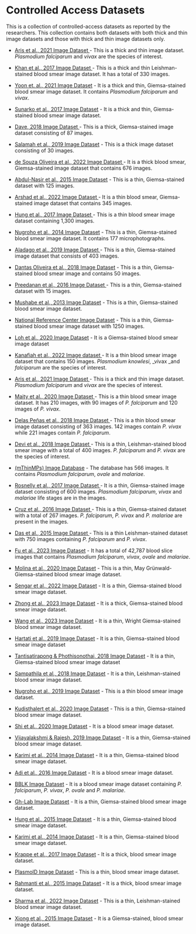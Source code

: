 # Controlled Access Datasets
This is a collection of controlled-access datasets as reported by the researchers. This collection contains both datasets with both thick and thin image datasets and those with thick and thin image datasets only.


+ [Aris et al., 2021 Image Dataset ](https://itunuisewon.github.io/Malaria_Blood_Film_Film/All_Datasets/Aris_et_al.,_2021_Dataset.html) - This is a thick and thin image dataset. _Plasmodium falciparum_ and _vivax_ are the species of interest. 

+ [Khan et al., 2017 Image Dataset ](https://itunuisewon.github.io/Malaria_Blood_Smear_Film/All_Datasets/Khan_et_al.,_2017_Dataset.html) - This is a thick and thin Leishman-stained blood smear image dataset. It has a total of 330 images.

+ [Yoon et. al., 2021 Image Dataset](https://itunuisewon.github.io/Malaria_Blood_Smear_Film/All_Datasets/Yoon_et_al.,_2021_Dataset.html) - It is a thick and thin, Giemsa-stained blood smear image dataset. It contains _Plasmodium falciparum_ and _vivax_.

+ [Sunarko et al., 2017 Image Dataset](https://itunuisewon.github.io/Malaria_Blood_Smear_Film/All_Datasets/Sunarko_et_al.,_2017_Dataset.html) -  It is a thick and thin, Giemsa-stained blood smear image dataset.

+ [Dave, 2018 Image Dataset ](https://itunuisewon.github.io/Malaria_Blood_Smear_Film/All_Datasets/Dave_2018_Dataset.html) - This is a thick, Giemsa-stained image dataset consisting of 87 images.
  
+ [Salamah et al., 2019 Image Dataset](https://itunuisewon.github.io/Malaria_Blood_Smear_Film/All_Datasets/Salamah_et_al.,_2019_Dataset.html) - This is a thick image dataset consisting of 30 images.
  
+ [de Souza Oliveira et al., 2022 Image Dataset ](https://itunuisewon.github.io/Malaria_Blood_Smear_Film/All_Datasets/de_Souza_Oliveira_et_al.,_2022_Dataset.html) - It is a thick blood smear, Giemsa-stained image dataset that contains 676 images.

+ [Abdul-Nasir et al., 2015 Image Dataset](https://itunuisewon.github.io/Malaria_Blood_Smear_Film/All_Datasets/Abdul-Nasir_et_al.,_2015_Dataset.html) - This is a thin, Giemsa-stained dataset with 125 images.

+ [Arshad et al., 2022 Image Dataset ](https://itunuisewon.github.io/Malaria_Blood_Smear_Film/All_Datasets/Arshad_et_al.,_2022_Dataset.html) - It is a thin blood smear, Giemsa-stained image dataset that contains 345 images.
  
+ [Hung et al., 2017 Image Dataset ](https://itunuisewon.github.io/Malaria_Blood_Smear_Film/All_Datasets/Hung_et_al.,_2017_Dataset.html) - This is a thin blood smear image dataset containing 1,300 images.

+ [Nugroho et al., 2014 Image Dataset](https://itunuisewon.github.io/Malaria_Blood_Smear_Film/All_Datasets/Nugroho_et_al.,_2014_Dataset.html) - This is a thin, Giemsa-stained blood smear image dataset. It contains 177 microphotographs.
  
+ [Aladago et al., 2019 Image Dataset ](https://itunuisewon.github.io/Malaria_Blood_Smear_Film/All_Datasets/Aladago_et_al.,_2019.html) - This is a thin, Giemsa-stained image dataset that consists of 403 images.
  
+ [Dantas Oliveira et al., 2018 Image Dataset](https://itunuisewon.github.io/Malaria_Blood_Smear_Film/All_Datasets/Dantas_Oliveira_et_al.,_2018_Dataset.html) - This is a thin, Giemsa-stained blood smear image and contains 50 images.
  
+ [Preedanan et al., 2016 Image Dataset ](https://itunuisewon.github.io/Malaria_Blood_Smear_Film/All_Datasets/Preedanan_et_al.,_2016_Dataset.html) - This is a thin, Giemsa-stained dataset with 15 images.
  
+ [Mushabe et al., 2013 Image Dataset](https://itunuisewon.github.io/Malaria_Blood_Smear_Film/All_Datasets/Mushabe_et_al.,_2013_Dataset.html) - This is a thin, Giemsa-stained blood smear image dataset.
  
+ [National Reference Center Image Dataset](https://itunuisewon.github.io/Malaria_Blood_Smear_Film/All_Datasets/NRC_Dataset.html) - This is a thin, Giemsa-stained blood smear image dataset with 1250 images.
  
+ [Loh et al., 2020 Image Dataset](https://itunuisewon.github.io/Malaria_Blood_Smear_Film/All_Datasets/Loh_et_al.,_2020_Dataset.html) - It is a Giemsa-stained blood smear image dataset

+ [Kanafiah et al., 2022 Image dataset ](https://itunuisewon.github.io/Malaria_Blood_Smear_Film/All_Datasets/Kanafiah_et_al.,_2022_Dataset.html) - It is a thin blood smear image dataset that contains 150 images. _Plasmodium knowlesi_, _vivax _and _falciparum_ are the species of interest.

+ [Aris et al., 2021 Image Dataset ](https://itunuisewon.github.io/Malaria_Blood_Smear_Film/All_Datasets/Aris_et_al.,_2021_Dataset.html) - This is a thick and thin image dataset. _Plasmodium falciparum_ and _vivax_ are the species of interest. 

+ [Maity et al., 2020 Image Dataset ](https://itunuisewon.github.io/Malaria_Blood_Smear_Film/All_Datasets/Maity_et_al.,_2020_Dataset.html) - This is a thin blood smear image dataset. It has 210 images, with 90 images of _P. falciparum_ and 120 images of _P. vivax_.

+ [Delas Peñas et al., 2018 Image Dataset ](https://itunuisewon.github.io/Malaria_Blood_Smear_Film/All_Datasets/Delas_Pe%C3%B1as_et_al.,_2018_Dataset.html) - This is a thin blood smear image dataset consisting of 363 images. 142 images contain _P. vivax_ while 221 images contain _P. falciparum_.

+ [Devi et al., 2018 Image Dataset ](https://itunuisewon.github.io/Malaria_Blood_Smear_Film/All_Datasets/Devi_et_al.,_2018_Dataset.html) - This is a thin, Leishman-stained blood smear image with a total of 400 images. _P. falciparum_ and _P. vivax_ are the species of interest.

+ [(mThinMPs) Image Database](https://itunuisewon.github.io/Malaria_Blood_Smear_Film/All_Datasets/mThinMPs_Database.html) - The database has 566 images. It contains _Plasmodium falciparum_, _ovale_ and _malariae_.

+ [Rosnelly et al., 2017 Image Dataset ](https://itunuisewon.github.io/Malaria_Blood_Smear_Film/All_Datasets/Rosnelly_et_al.,_2017_Dataset.html) - It is a thin, Giemsa-stained image dataset consisting of 600 images. _Plasmodium falciparum_, _vivax_ and _malariae_ life stages are in the images.

+ [Cruz et al., 2016 Image Dataset ](https://itunuisewon.github.io/Malaria_Blood_Smear_Film/All_Datasets/Cruz_et_al.,_2016_Dataset.html) - This is a thin, Giemsa-stained dataset with a total of 267 images. _P. falciparum_, _P. vivax_ and _P. malariae_ are present in the images.

+ [Das et al., 2015 Image Dataset ](https://itunuisewon.github.io/Malaria_Blood_Smear_Film/All_Datasets/Das_et_al.,_2015_Dataset.html) - This is a thin Leishman-stained dataset with 750 images containing _P. falciparum_ and _P. vivax_.

+ [Fu et al., 2023 Image Dataset](https://itunuisewon.github.io/Malaria_Blood_Smear_Film/All_Datasets/Fu_et_al.,_2023_Dataset.html) - It has a total of 42,787 blood slice images that contains _Plasmodium falciparum_, _vivax_, _ovale_ and _malariae_.

+ [Molina et al., 2020 Image Dataset](https://itunuisewon.github.io/Malaria_Blood_Smear_Film/All_Datasets/Molina_et_al.,_2020_Dataset.html) - This is a thin, May Grünwald-Giemsa-stained blood smear image dataset.

+ [Sengar et al., 2022 Image Dataset](https://itunuisewon.github.io/Malaria_Blood_Smear_Film/All_Datasets/Sengar_et_al.,_2022_Dataset.html) - It is a thin, Giemsa-stained blood smear image dataset.
  
+ [Zhong et al., 2023 Image Dataset](https://itunuisewon.github.io/Malaria_Blood_Film_Film/All_Datasets/Zhong_et_al.,_2023_Dataset.html) - It is a thick, Giemsa-stained blood smear image dataset.

+ [Wang et al., 2023 Image Dataset](https://itunuisewon.github.io/Malaria_Blood_Film_Film/All_Datasets/Wang_et_al.,_2023_Dataset.html) - It is a thin, Wright Giemsa-stained blood smear image dataset.

+ [Hartati et al., 2019 Image Dataset](https://itunuisewon.github.io/Malaria_Blood_Film_Film/All_Datasets/Hartati_et_al.,_2019_Dataset.html) - It is a thin, Giemsa-stained blood smear image dataset

+ [Tantisatirapong & Phothisonothai, 2018 Image Dataset](https://itunuisewon.github.io/Malaria_Blood_Film_Film/All_Datasets/Tantisatirapong_&_Phothisonothai_2018_Dataset.html) - It is a thin, Giemsa-stained blood smear image dataset

+ [Sampathila et al., 2018 Image Dataset](https://itunuisewon.github.io/Malaria_Blood_Film_Film/All_Datasets/Sampathila_et_al.,_2018_Dataset.html) - It is a thin, Leishman-stained blood smear image dataset.

+ [Nugroho et al., 2019 Image Dataset](https://itunuisewon.github.io/Malaria_Blood_Film_Film/All_Datasets/Nugroho_et_al.,_2019_Dataset.html) - This is a thin blood smear image dataset.

+ [Kudisthalert et al., 2020 Image Dataset](https://itunuisewon.github.io/Malaria_Blood_Film_Film/All_Datasets/Kudisthalert_et_al.,_2020_Dataset.html) - This is a thin, Giemsa-stained blood smear image dataset.

+ [Shi et al., 2020 Image Dataset](https://itunuisewon.github.io/Malaria_Blood_Film_Film/All_Datasets/Shi_et_al.,_2020_Dataset.html) - It is a blood smear image dataset.

+ [Vijayalakshmi & Rajesh, 2019 Image Dataset](https://itunuisewon.github.io/Malaria_Blood_Film_Film/All_Datasets/Vijayalakshmi_&_Rajesh_2019_Dataset.html) - It is a thin, Giemsa-stained blood smear image dataset.

+ [Karimi et al., 2014 Image Dataset](https://itunuisewon.github.io/Malaria_Blood_Film_Film/All_Datasets/Karimi_et_al.,_2014_Dataset.html) - It is a thin, Giemsa-stained blood smear image dataset.

+ [Adi et al., 2016 Image Dataset](https://itunuisewon.github.io/Malaria_Blood_Film_Film/All_Datasets/Adi_et_al.,_2016_Dataset.html) - It is a blood smear image dataset.

+ [BBLK Image Dataset](https://itunuisewon.github.io/Malaria_Blood_Film_Film/All_Datasets/BBLK_Image_Dataset.html) - It is a blood smear image dataset containing _P. falciparum_, _P. vivax_, _P. ovale_ and _P. malariae_.

+ [Gh-Lab Image Dataset](https://itunuisewon.github.io/Malaria_Blood_Film_Film/All_Datasets/Gh-Lab_Dataset.html) - It is a thin, Giemsa-stained blood smear image dataset.

+ [Hung et al., 2015 Image Dataset](https://itunuisewon.github.io/Malaria_Blood_Film_Film/All_Datasets/Hung_et_al.,_2015_Dataset.html) - 
It is a thin, Giemsa-stained blood smear image dataset.

+ [Karimi et al., 2014 Image Dataset](https://itunuisewon.github.io/Malaria_Blood_Film_Film/All_Datasets/Karimi_et_al.,_2014_Dataset.html) - It is a thin, Giemsa-stained blood smear image dataset.

+ [Krappe et al., 2017 Image Dataset](https://itunuisewon.github.io/Malaria_Blood_Film_Film/All_Datasets/Krappe_et_al.,_2017_Dataset.html) - It is a thick, blood smear image dataset.

+ [PlasmoID Image Dataset](https://itunuisewon.github.io/Malaria_Blood_Film_Film/All_Datasets/PlasmoID_Image_Dataset.html) - This is a thin, blood smear image dataset.

+ [Rahmanti et al., 2015 Image Dataset](https://itunuisewon.github.io/Malaria_Blood_Film_Film/All_Datasets/Rahmanti_et_al.,_2015_Dataset.html) - It is a thick, blood smear image dataset.

+ [Sharma et al., 2022 Image Dataset](https://itunuisewon.github.io/Malaria_Blood_Film_Film/All_Datasets/Sharma_et_al.,_2022_Dataset.html) - This is a thin, Leishman-stained blood smear image dataset.

+ [Xiong et al., 2015 Image Dataset](https://itunuisewon.github.io/Malaria_Blood_Film_Film/All_Datasets/Xiong_et_al.,_2015_Dataset.html) - It is a Giemsa-stained, blood smear image dataset.

